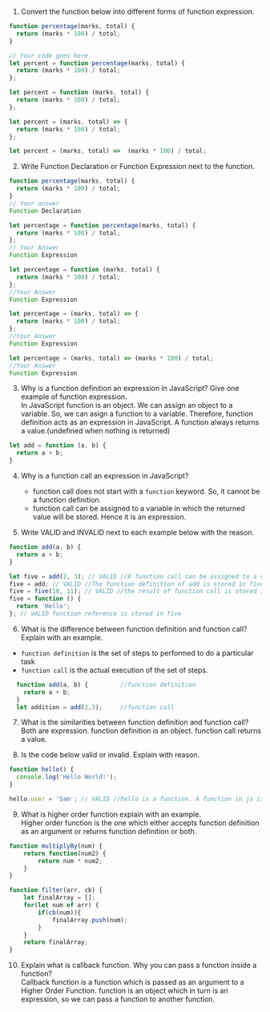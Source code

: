 1. Convert the function below into different forms of function expression.

```js
function percentage(marks, total) {
  return (marks * 100) / total;
}

// Your code goes here
let percent = function percentage(marks, total) {
  return (marks * 100) / total;
};

let percent = function (marks, total) {
  return (marks * 100) / total;
};

let percent = (marks, total) => {
  return (marks * 100) / total;
};

let percent = (marks, total) =>  (marks * 100) / total;

```

2. Write Function Declaration or Function Expression next to the function.

```js
function percentage(marks, total) {
  return (marks * 100) / total;
}
// Your answer
Function Declaration
```

```js
let percentage = function percentage(marks, total) {
  return (marks * 100) / total;
};
// Your Answer
Function Expression 
```

```js
let percentage = function (marks, total) {
  return (marks * 100) / total;
};
//Your Answer
Function Expression 
```

```js
let percentage = (marks, total) => {
  return (marks * 100) / total;
};
//Your Answer
Function Expression 
```

```js
let percentage = (marks, total) => (marks * 100) / total;
//Your Answer
Function Expression 
```

3. Why is a function definition an expression in JavaScript? Give one example of function expression.  
In JavaScript function is an object. We can assign an object to a variable. So, we can asign a function to a variable. Therefore, function definition acts as an expression in JavaScript. A function always returns a value.(undefined when nothing is returned)
```js
let add = function (a, b) {
  return a + b;
} 
```


4. Why is a function call an expression in JavaScript?
    * function call does not start with a `function` keyword. So, it cannot be a function definition.
    * function call can be assigned to a variable in which the returned value will be stored. Hence it is an expression.

5. Write VALID and INVALID next to each example below with the reason.

```js
function add(a, b) {
  return a + b;
}

let five = add(2, 3); // VALID //A function call can be assigned to a variable
five = add; // VALID //The function definition of add is stored in five.
five = five(10, 11); // VALID //the result of function call is stored in five.
five = function () {
  return 'Hello';
}; // VALID function reference is stored in five
```

6. What is the difference between function definition and function call? Explain with an example.
* `function definition` is the set of steps to performed to do a particular task
* `function call` is the actual execution of the set of steps.
```js
  function add(a, b) {         //function definition
    return a + b;
  }
  let addition = add(2,3);     //function call
  ```

7. What is the similarities between function definition and function call?
Both are expression.
function definition is an object.
function call returns a value.


8. Is the code below valid or invalid. Explain with reason.

```js
function hello() {
  console.log('Hello World!');
}

hello.user = 'Sam'; // VALID //hello is a function. A function in js is an object. So, user is a key of hello in which the value Sam is stored. 
```

9. What is higher order function explain with an example.  
Higher order function is the one which either accepts function definition as an argument or returns function definition or both.
```js
function multiplyBy(num) {
    return function(num2) {
        return num * num2;
    }
}

function filter(arr, cb) {
    let finalArray = [];
    for(let num of arr) {
        if(cb(num)){
            finalArray.push(num);
        }
    }
    return finalArray;
}
```

10. Explain what is callback function. Why you can pass a function inside a function?  
Callback function is a function which is passed as an argument to a Higher Order Function.
function is an object which in turn is an expression, so we can pass a function to another function.
